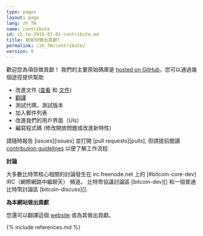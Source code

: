 ```yaml
---
type: pages
layout: page
lang: zh_TW
name: contribute
id: zh_tw-2016-01-01-contribute.md
title: 我如何做出貢獻?
permalink: /zh_TW/contribute/
version: 0
---
```


歡迎您為項目做貢獻！
我們的主要原始碼庫是 [hosted on GitHub](https://github.com/bitcoin/bitcoin/)，您可以通過幾個途徑提供幫助 

  - 改進文件 ([查看][README.md] 和  [文件][doc])
  - [翻譯][translation_process.md] 
  - 測試代碼，測試版本
  - 加入郵件列表
  - 改進我們的用戶界面（UIs）
  - 編寫程式碼 (修改開放問題或改進新特性)
  
請隨時報告 [issues][issues] 並打開 [pull requests][pulls], 但請提前閱讀 [contribution guidelines](/zh_TW/faq/contributing-code)  以便了解工作流程.

**討論**

大多數比特幣核心相關的討論發生在 irc.freenode.net 上的 [#bitcoin-core-dev] IRC（網際網路中繼聊天） 頻道。
比特幣協議討論區 [bitcoin-dev][] 和一個普通比特幣討論區 [bitcoin-discuss][].

**為本網站做出貢獻**

您還可以翻譯這個 [website][website-contrib] 或為其做出貢獻。

[README.md]: https://github.com/bitcoin/bitcoin/blob/master/README.md
[doc]: https://github.com/bitcoin/bitcoin/tree/master/doc
[translation_process.md]: https://github.com/bitcoin/bitcoin/blob/master/doc/translation_process.md
[website-contrib]: https://github.com/bitcoin-core/bitcoincore.org/blob/master/CONTRIBUTING.md

{% include references.md %}
